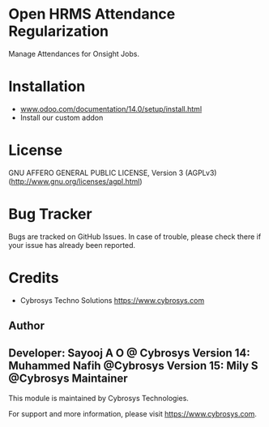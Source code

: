 Open HRMS Attendance Regularization
===================================

Manage Attendances for Onsight Jobs.


Installation
============
- www.odoo.com/documentation/14.0/setup/install.html
- Install our custom addon

License
=======
GNU AFFERO GENERAL PUBLIC LICENSE, Version 3 (AGPLv3)
(http://www.gnu.org/licenses/agpl.html)

Bug Tracker
===========
Bugs are tracked on GitHub Issues. In case of trouble, please check there if your issue has already been reported.

Credits
=======
* Cybrosys Techno Solutions <https://www.cybrosys.com>

Author
------

Developer: Sayooj A O @ Cybrosys
           Version 14: Muhammed Nafih @Cybrosys
           Version 15: Mily S @Cybrosys
Maintainer
----------

This module is maintained by Cybrosys Technologies.

For support and more information, please visit https://www.cybrosys.com.

